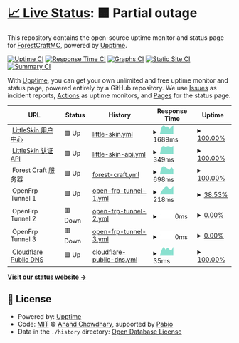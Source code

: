 # [📈 Live Status](https://fcstatus.nijika.in): <!--live status--> **🟧 Partial outage**

This repository contains the open-source uptime monitor and status page for [ForestCraftMC](https://fcstatus.nijika.in), powered by [Upptime](https://github.com/upptime/upptime).

[![Uptime CI](https://github.com/ForestCraftMC/status/workflows/Uptime%20CI/badge.svg)](https://github.com/ForestCraftMC/status/actions?query=workflow%3A%22Uptime+CI%22)
[![Response Time CI](https://github.com/ForestCraftMC/status/workflows/Response%20Time%20CI/badge.svg)](https://github.com/ForestCraftMC/status/actions?query=workflow%3A%22Response+Time+CI%22)
[![Graphs CI](https://github.com/ForestCraftMC/status/workflows/Graphs%20CI/badge.svg)](https://github.com/ForestCraftMC/status/actions?query=workflow%3A%22Graphs+CI%22)
[![Static Site CI](https://github.com/ForestCraftMC/status/workflows/Static%20Site%20CI/badge.svg)](https://github.com/ForestCraftMC/status/actions?query=workflow%3A%22Static+Site+CI%22)
[![Summary CI](https://github.com/ForestCraftMC/status/workflows/Summary%20CI/badge.svg)](https://github.com/ForestCraftMC/status/actions?query=workflow%3A%22Summary+CI%22)

With [Upptime](https://upptime.js.org), you can get your own unlimited and free uptime monitor and status page, powered entirely by a GitHub repository. We use [Issues](https://github.com/ForestCraftMC/status/issues) as incident reports, [Actions](https://github.com/ForestCraftMC/status/actions) as uptime monitors, and [Pages](https://fcstatus.nijika.in) for the status page.

<!--start: status pages-->
<!-- This summary is generated by Upptime (https://github.com/upptime/upptime) -->
<!-- Do not edit this manually, your changes will be overwritten -->
<!-- prettier-ignore -->
| URL | Status | History | Response Time | Uptime |
| --- | ------ | ------- | ------------- | ------ |
| <img alt="" src="https://icons.duckduckgo.com/ip3/littleskin.cn.ico" height="13"> [LittleSkin 用户中心](https://littleskin.cn/user) | 🟩 Up | [little-skin.yml](https://github.com/ForestCraftMC/status/commits/HEAD/history/little-skin.yml) | <details><summary><img alt="Response time graph" src="./graphs/little-skin/response-time-week.png" height="20"> 1689ms</summary><br><a href="https://fcstatus.nijika.in/history/little-skin"><img alt="Response time 2496" src="https://img.shields.io/endpoint?url=https%3A%2F%2Fraw.githubusercontent.com%2FForestCraftMC%2Fstatus%2FHEAD%2Fapi%2Flittle-skin%2Fresponse-time.json"></a><br><a href="https://fcstatus.nijika.in/history/little-skin"><img alt="24-hour response time 1963" src="https://img.shields.io/endpoint?url=https%3A%2F%2Fraw.githubusercontent.com%2FForestCraftMC%2Fstatus%2FHEAD%2Fapi%2Flittle-skin%2Fresponse-time-day.json"></a><br><a href="https://fcstatus.nijika.in/history/little-skin"><img alt="7-day response time 1689" src="https://img.shields.io/endpoint?url=https%3A%2F%2Fraw.githubusercontent.com%2FForestCraftMC%2Fstatus%2FHEAD%2Fapi%2Flittle-skin%2Fresponse-time-week.json"></a><br><a href="https://fcstatus.nijika.in/history/little-skin"><img alt="30-day response time 1728" src="https://img.shields.io/endpoint?url=https%3A%2F%2Fraw.githubusercontent.com%2FForestCraftMC%2Fstatus%2FHEAD%2Fapi%2Flittle-skin%2Fresponse-time-month.json"></a><br><a href="https://fcstatus.nijika.in/history/little-skin"><img alt="1-year response time 2496" src="https://img.shields.io/endpoint?url=https%3A%2F%2Fraw.githubusercontent.com%2FForestCraftMC%2Fstatus%2FHEAD%2Fapi%2Flittle-skin%2Fresponse-time-year.json"></a></details> | <details><summary><a href="https://fcstatus.nijika.in/history/little-skin">100.00%</a></summary><a href="https://fcstatus.nijika.in/history/little-skin"><img alt="All-time uptime 96.61%" src="https://img.shields.io/endpoint?url=https%3A%2F%2Fraw.githubusercontent.com%2FForestCraftMC%2Fstatus%2FHEAD%2Fapi%2Flittle-skin%2Fuptime.json"></a><br><a href="https://fcstatus.nijika.in/history/little-skin"><img alt="24-hour uptime 100.00%" src="https://img.shields.io/endpoint?url=https%3A%2F%2Fraw.githubusercontent.com%2FForestCraftMC%2Fstatus%2FHEAD%2Fapi%2Flittle-skin%2Fuptime-day.json"></a><br><a href="https://fcstatus.nijika.in/history/little-skin"><img alt="7-day uptime 100.00%" src="https://img.shields.io/endpoint?url=https%3A%2F%2Fraw.githubusercontent.com%2FForestCraftMC%2Fstatus%2FHEAD%2Fapi%2Flittle-skin%2Fuptime-week.json"></a><br><a href="https://fcstatus.nijika.in/history/little-skin"><img alt="30-day uptime 99.06%" src="https://img.shields.io/endpoint?url=https%3A%2F%2Fraw.githubusercontent.com%2FForestCraftMC%2Fstatus%2FHEAD%2Fapi%2Flittle-skin%2Fuptime-month.json"></a><br><a href="https://fcstatus.nijika.in/history/little-skin"><img alt="1-year uptime 96.61%" src="https://img.shields.io/endpoint?url=https%3A%2F%2Fraw.githubusercontent.com%2FForestCraftMC%2Fstatus%2FHEAD%2Fapi%2Flittle-skin%2Fuptime-year.json"></a></details>
| <img alt="" src="https://icons.duckduckgo.com/ip3/littleskin.cn.ico" height="13"> [LittleSkin 认证 API](https://littleskin.cn/api/yggdrasil) | 🟩 Up | [little-skin-api.yml](https://github.com/ForestCraftMC/status/commits/HEAD/history/little-skin-api.yml) | <details><summary><img alt="Response time graph" src="./graphs/little-skin-api/response-time-week.png" height="20"> 349ms</summary><br><a href="https://fcstatus.nijika.in/history/little-skin-api"><img alt="Response time 572" src="https://img.shields.io/endpoint?url=https%3A%2F%2Fraw.githubusercontent.com%2FForestCraftMC%2Fstatus%2FHEAD%2Fapi%2Flittle-skin-api%2Fresponse-time.json"></a><br><a href="https://fcstatus.nijika.in/history/little-skin-api"><img alt="24-hour response time 380" src="https://img.shields.io/endpoint?url=https%3A%2F%2Fraw.githubusercontent.com%2FForestCraftMC%2Fstatus%2FHEAD%2Fapi%2Flittle-skin-api%2Fresponse-time-day.json"></a><br><a href="https://fcstatus.nijika.in/history/little-skin-api"><img alt="7-day response time 349" src="https://img.shields.io/endpoint?url=https%3A%2F%2Fraw.githubusercontent.com%2FForestCraftMC%2Fstatus%2FHEAD%2Fapi%2Flittle-skin-api%2Fresponse-time-week.json"></a><br><a href="https://fcstatus.nijika.in/history/little-skin-api"><img alt="30-day response time 375" src="https://img.shields.io/endpoint?url=https%3A%2F%2Fraw.githubusercontent.com%2FForestCraftMC%2Fstatus%2FHEAD%2Fapi%2Flittle-skin-api%2Fresponse-time-month.json"></a><br><a href="https://fcstatus.nijika.in/history/little-skin-api"><img alt="1-year response time 572" src="https://img.shields.io/endpoint?url=https%3A%2F%2Fraw.githubusercontent.com%2FForestCraftMC%2Fstatus%2FHEAD%2Fapi%2Flittle-skin-api%2Fresponse-time-year.json"></a></details> | <details><summary><a href="https://fcstatus.nijika.in/history/little-skin-api">100.00%</a></summary><a href="https://fcstatus.nijika.in/history/little-skin-api"><img alt="All-time uptime 96.62%" src="https://img.shields.io/endpoint?url=https%3A%2F%2Fraw.githubusercontent.com%2FForestCraftMC%2Fstatus%2FHEAD%2Fapi%2Flittle-skin-api%2Fuptime.json"></a><br><a href="https://fcstatus.nijika.in/history/little-skin-api"><img alt="24-hour uptime 100.00%" src="https://img.shields.io/endpoint?url=https%3A%2F%2Fraw.githubusercontent.com%2FForestCraftMC%2Fstatus%2FHEAD%2Fapi%2Flittle-skin-api%2Fuptime-day.json"></a><br><a href="https://fcstatus.nijika.in/history/little-skin-api"><img alt="7-day uptime 100.00%" src="https://img.shields.io/endpoint?url=https%3A%2F%2Fraw.githubusercontent.com%2FForestCraftMC%2Fstatus%2FHEAD%2Fapi%2Flittle-skin-api%2Fuptime-week.json"></a><br><a href="https://fcstatus.nijika.in/history/little-skin-api"><img alt="30-day uptime 98.98%" src="https://img.shields.io/endpoint?url=https%3A%2F%2Fraw.githubusercontent.com%2FForestCraftMC%2Fstatus%2FHEAD%2Fapi%2Flittle-skin-api%2Fuptime-month.json"></a><br><a href="https://fcstatus.nijika.in/history/little-skin-api"><img alt="1-year uptime 96.62%" src="https://img.shields.io/endpoint?url=https%3A%2F%2Fraw.githubusercontent.com%2FForestCraftMC%2Fstatus%2FHEAD%2Fapi%2Flittle-skin-api%2Fuptime-year.json"></a></details>
| <img alt="" src="https://icons.duckduckgo.com/ip3/null.ico" height="13"> Forest Craft 服务器 | 🟩 Up | [forest-craft.yml](https://github.com/ForestCraftMC/status/commits/HEAD/history/forest-craft.yml) | <details><summary><img alt="Response time graph" src="./graphs/forest-craft/response-time-week.png" height="20"> 698ms</summary><br><a href="https://fcstatus.nijika.in/history/forest-craft"><img alt="Response time 2217" src="https://img.shields.io/endpoint?url=https%3A%2F%2Fraw.githubusercontent.com%2FForestCraftMC%2Fstatus%2FHEAD%2Fapi%2Fforest-craft%2Fresponse-time.json"></a><br><a href="https://fcstatus.nijika.in/history/forest-craft"><img alt="24-hour response time 524" src="https://img.shields.io/endpoint?url=https%3A%2F%2Fraw.githubusercontent.com%2FForestCraftMC%2Fstatus%2FHEAD%2Fapi%2Fforest-craft%2Fresponse-time-day.json"></a><br><a href="https://fcstatus.nijika.in/history/forest-craft"><img alt="7-day response time 698" src="https://img.shields.io/endpoint?url=https%3A%2F%2Fraw.githubusercontent.com%2FForestCraftMC%2Fstatus%2FHEAD%2Fapi%2Fforest-craft%2Fresponse-time-week.json"></a><br><a href="https://fcstatus.nijika.in/history/forest-craft"><img alt="30-day response time 660" src="https://img.shields.io/endpoint?url=https%3A%2F%2Fraw.githubusercontent.com%2FForestCraftMC%2Fstatus%2FHEAD%2Fapi%2Fforest-craft%2Fresponse-time-month.json"></a><br><a href="https://fcstatus.nijika.in/history/forest-craft"><img alt="1-year response time 2217" src="https://img.shields.io/endpoint?url=https%3A%2F%2Fraw.githubusercontent.com%2FForestCraftMC%2Fstatus%2FHEAD%2Fapi%2Fforest-craft%2Fresponse-time-year.json"></a></details> | <details><summary><a href="https://fcstatus.nijika.in/history/forest-craft">100.00%</a></summary><a href="https://fcstatus.nijika.in/history/forest-craft"><img alt="All-time uptime 21.98%" src="https://img.shields.io/endpoint?url=https%3A%2F%2Fraw.githubusercontent.com%2FForestCraftMC%2Fstatus%2FHEAD%2Fapi%2Fforest-craft%2Fuptime.json"></a><br><a href="https://fcstatus.nijika.in/history/forest-craft"><img alt="24-hour uptime 100.00%" src="https://img.shields.io/endpoint?url=https%3A%2F%2Fraw.githubusercontent.com%2FForestCraftMC%2Fstatus%2FHEAD%2Fapi%2Fforest-craft%2Fuptime-day.json"></a><br><a href="https://fcstatus.nijika.in/history/forest-craft"><img alt="7-day uptime 100.00%" src="https://img.shields.io/endpoint?url=https%3A%2F%2Fraw.githubusercontent.com%2FForestCraftMC%2Fstatus%2FHEAD%2Fapi%2Fforest-craft%2Fuptime-week.json"></a><br><a href="https://fcstatus.nijika.in/history/forest-craft"><img alt="30-day uptime 52.61%" src="https://img.shields.io/endpoint?url=https%3A%2F%2Fraw.githubusercontent.com%2FForestCraftMC%2Fstatus%2FHEAD%2Fapi%2Fforest-craft%2Fuptime-month.json"></a><br><a href="https://fcstatus.nijika.in/history/forest-craft"><img alt="1-year uptime 21.98%" src="https://img.shields.io/endpoint?url=https%3A%2F%2Fraw.githubusercontent.com%2FForestCraftMC%2Fstatus%2FHEAD%2Fapi%2Fforest-craft%2Fuptime-year.json"></a></details>
| <img alt="" src="https://icons.duckduckgo.com/ip3/null.ico" height="13"> OpenFrp Tunnel 1 | 🟩 Up | [open-frp-tunnel-1.yml](https://github.com/ForestCraftMC/status/commits/HEAD/history/open-frp-tunnel-1.yml) | <details><summary><img alt="Response time graph" src="./graphs/open-frp-tunnel-1/response-time-week.png" height="20"> 218ms</summary><br><a href="https://fcstatus.nijika.in/history/open-frp-tunnel-1"><img alt="Response time 254" src="https://img.shields.io/endpoint?url=https%3A%2F%2Fraw.githubusercontent.com%2FForestCraftMC%2Fstatus%2FHEAD%2Fapi%2Fopen-frp-tunnel-1%2Fresponse-time.json"></a><br><a href="https://fcstatus.nijika.in/history/open-frp-tunnel-1"><img alt="24-hour response time 263" src="https://img.shields.io/endpoint?url=https%3A%2F%2Fraw.githubusercontent.com%2FForestCraftMC%2Fstatus%2FHEAD%2Fapi%2Fopen-frp-tunnel-1%2Fresponse-time-day.json"></a><br><a href="https://fcstatus.nijika.in/history/open-frp-tunnel-1"><img alt="7-day response time 218" src="https://img.shields.io/endpoint?url=https%3A%2F%2Fraw.githubusercontent.com%2FForestCraftMC%2Fstatus%2FHEAD%2Fapi%2Fopen-frp-tunnel-1%2Fresponse-time-week.json"></a><br><a href="https://fcstatus.nijika.in/history/open-frp-tunnel-1"><img alt="30-day response time 218" src="https://img.shields.io/endpoint?url=https%3A%2F%2Fraw.githubusercontent.com%2FForestCraftMC%2Fstatus%2FHEAD%2Fapi%2Fopen-frp-tunnel-1%2Fresponse-time-month.json"></a><br><a href="https://fcstatus.nijika.in/history/open-frp-tunnel-1"><img alt="1-year response time 254" src="https://img.shields.io/endpoint?url=https%3A%2F%2Fraw.githubusercontent.com%2FForestCraftMC%2Fstatus%2FHEAD%2Fapi%2Fopen-frp-tunnel-1%2Fresponse-time-year.json"></a></details> | <details><summary><a href="https://fcstatus.nijika.in/history/open-frp-tunnel-1">38.53%</a></summary><a href="https://fcstatus.nijika.in/history/open-frp-tunnel-1"><img alt="All-time uptime 25.91%" src="https://img.shields.io/endpoint?url=https%3A%2F%2Fraw.githubusercontent.com%2FForestCraftMC%2Fstatus%2FHEAD%2Fapi%2Fopen-frp-tunnel-1%2Fuptime.json"></a><br><a href="https://fcstatus.nijika.in/history/open-frp-tunnel-1"><img alt="24-hour uptime 100.00%" src="https://img.shields.io/endpoint?url=https%3A%2F%2Fraw.githubusercontent.com%2FForestCraftMC%2Fstatus%2FHEAD%2Fapi%2Fopen-frp-tunnel-1%2Fuptime-day.json"></a><br><a href="https://fcstatus.nijika.in/history/open-frp-tunnel-1"><img alt="7-day uptime 38.53%" src="https://img.shields.io/endpoint?url=https%3A%2F%2Fraw.githubusercontent.com%2FForestCraftMC%2Fstatus%2FHEAD%2Fapi%2Fopen-frp-tunnel-1%2Fuptime-week.json"></a><br><a href="https://fcstatus.nijika.in/history/open-frp-tunnel-1"><img alt="30-day uptime 6.96%" src="https://img.shields.io/endpoint?url=https%3A%2F%2Fraw.githubusercontent.com%2FForestCraftMC%2Fstatus%2FHEAD%2Fapi%2Fopen-frp-tunnel-1%2Fuptime-month.json"></a><br><a href="https://fcstatus.nijika.in/history/open-frp-tunnel-1"><img alt="1-year uptime 25.91%" src="https://img.shields.io/endpoint?url=https%3A%2F%2Fraw.githubusercontent.com%2FForestCraftMC%2Fstatus%2FHEAD%2Fapi%2Fopen-frp-tunnel-1%2Fuptime-year.json"></a></details>
| <img alt="" src="https://icons.duckduckgo.com/ip3/null.ico" height="13"> OpenFrp Tunnel 2 | 🟥 Down | [open-frp-tunnel-2.yml](https://github.com/ForestCraftMC/status/commits/HEAD/history/open-frp-tunnel-2.yml) | <details><summary><img alt="Response time graph" src="./graphs/open-frp-tunnel-2/response-time-week.png" height="20"> 0ms</summary><br><a href="https://fcstatus.nijika.in/history/open-frp-tunnel-2"><img alt="Response time 237" src="https://img.shields.io/endpoint?url=https%3A%2F%2Fraw.githubusercontent.com%2FForestCraftMC%2Fstatus%2FHEAD%2Fapi%2Fopen-frp-tunnel-2%2Fresponse-time.json"></a><br><a href="https://fcstatus.nijika.in/history/open-frp-tunnel-2"><img alt="24-hour response time 0" src="https://img.shields.io/endpoint?url=https%3A%2F%2Fraw.githubusercontent.com%2FForestCraftMC%2Fstatus%2FHEAD%2Fapi%2Fopen-frp-tunnel-2%2Fresponse-time-day.json"></a><br><a href="https://fcstatus.nijika.in/history/open-frp-tunnel-2"><img alt="7-day response time 0" src="https://img.shields.io/endpoint?url=https%3A%2F%2Fraw.githubusercontent.com%2FForestCraftMC%2Fstatus%2FHEAD%2Fapi%2Fopen-frp-tunnel-2%2Fresponse-time-week.json"></a><br><a href="https://fcstatus.nijika.in/history/open-frp-tunnel-2"><img alt="30-day response time 0" src="https://img.shields.io/endpoint?url=https%3A%2F%2Fraw.githubusercontent.com%2FForestCraftMC%2Fstatus%2FHEAD%2Fapi%2Fopen-frp-tunnel-2%2Fresponse-time-month.json"></a><br><a href="https://fcstatus.nijika.in/history/open-frp-tunnel-2"><img alt="1-year response time 237" src="https://img.shields.io/endpoint?url=https%3A%2F%2Fraw.githubusercontent.com%2FForestCraftMC%2Fstatus%2FHEAD%2Fapi%2Fopen-frp-tunnel-2%2Fresponse-time-year.json"></a></details> | <details><summary><a href="https://fcstatus.nijika.in/history/open-frp-tunnel-2">0.00%</a></summary><a href="https://fcstatus.nijika.in/history/open-frp-tunnel-2"><img alt="All-time uptime 35.63%" src="https://img.shields.io/endpoint?url=https%3A%2F%2Fraw.githubusercontent.com%2FForestCraftMC%2Fstatus%2FHEAD%2Fapi%2Fopen-frp-tunnel-2%2Fuptime.json"></a><br><a href="https://fcstatus.nijika.in/history/open-frp-tunnel-2"><img alt="24-hour uptime 0.00%" src="https://img.shields.io/endpoint?url=https%3A%2F%2Fraw.githubusercontent.com%2FForestCraftMC%2Fstatus%2FHEAD%2Fapi%2Fopen-frp-tunnel-2%2Fuptime-day.json"></a><br><a href="https://fcstatus.nijika.in/history/open-frp-tunnel-2"><img alt="7-day uptime 0.00%" src="https://img.shields.io/endpoint?url=https%3A%2F%2Fraw.githubusercontent.com%2FForestCraftMC%2Fstatus%2FHEAD%2Fapi%2Fopen-frp-tunnel-2%2Fuptime-week.json"></a><br><a href="https://fcstatus.nijika.in/history/open-frp-tunnel-2"><img alt="30-day uptime 0.00%" src="https://img.shields.io/endpoint?url=https%3A%2F%2Fraw.githubusercontent.com%2FForestCraftMC%2Fstatus%2FHEAD%2Fapi%2Fopen-frp-tunnel-2%2Fuptime-month.json"></a><br><a href="https://fcstatus.nijika.in/history/open-frp-tunnel-2"><img alt="1-year uptime 35.63%" src="https://img.shields.io/endpoint?url=https%3A%2F%2Fraw.githubusercontent.com%2FForestCraftMC%2Fstatus%2FHEAD%2Fapi%2Fopen-frp-tunnel-2%2Fuptime-year.json"></a></details>
| <img alt="" src="https://icons.duckduckgo.com/ip3/null.ico" height="13"> OpenFrp Tunnel 3 | 🟥 Down | [open-frp-tunnel-3.yml](https://github.com/ForestCraftMC/status/commits/HEAD/history/open-frp-tunnel-3.yml) | <details><summary><img alt="Response time graph" src="./graphs/open-frp-tunnel-3/response-time-week.png" height="20"> 0ms</summary><br><a href="https://fcstatus.nijika.in/history/open-frp-tunnel-3"><img alt="Response time 266" src="https://img.shields.io/endpoint?url=https%3A%2F%2Fraw.githubusercontent.com%2FForestCraftMC%2Fstatus%2FHEAD%2Fapi%2Fopen-frp-tunnel-3%2Fresponse-time.json"></a><br><a href="https://fcstatus.nijika.in/history/open-frp-tunnel-3"><img alt="24-hour response time 0" src="https://img.shields.io/endpoint?url=https%3A%2F%2Fraw.githubusercontent.com%2FForestCraftMC%2Fstatus%2FHEAD%2Fapi%2Fopen-frp-tunnel-3%2Fresponse-time-day.json"></a><br><a href="https://fcstatus.nijika.in/history/open-frp-tunnel-3"><img alt="7-day response time 0" src="https://img.shields.io/endpoint?url=https%3A%2F%2Fraw.githubusercontent.com%2FForestCraftMC%2Fstatus%2FHEAD%2Fapi%2Fopen-frp-tunnel-3%2Fresponse-time-week.json"></a><br><a href="https://fcstatus.nijika.in/history/open-frp-tunnel-3"><img alt="30-day response time 0" src="https://img.shields.io/endpoint?url=https%3A%2F%2Fraw.githubusercontent.com%2FForestCraftMC%2Fstatus%2FHEAD%2Fapi%2Fopen-frp-tunnel-3%2Fresponse-time-month.json"></a><br><a href="https://fcstatus.nijika.in/history/open-frp-tunnel-3"><img alt="1-year response time 266" src="https://img.shields.io/endpoint?url=https%3A%2F%2Fraw.githubusercontent.com%2FForestCraftMC%2Fstatus%2FHEAD%2Fapi%2Fopen-frp-tunnel-3%2Fresponse-time-year.json"></a></details> | <details><summary><a href="https://fcstatus.nijika.in/history/open-frp-tunnel-3">0.00%</a></summary><a href="https://fcstatus.nijika.in/history/open-frp-tunnel-3"><img alt="All-time uptime 25.34%" src="https://img.shields.io/endpoint?url=https%3A%2F%2Fraw.githubusercontent.com%2FForestCraftMC%2Fstatus%2FHEAD%2Fapi%2Fopen-frp-tunnel-3%2Fuptime.json"></a><br><a href="https://fcstatus.nijika.in/history/open-frp-tunnel-3"><img alt="24-hour uptime 0.00%" src="https://img.shields.io/endpoint?url=https%3A%2F%2Fraw.githubusercontent.com%2FForestCraftMC%2Fstatus%2FHEAD%2Fapi%2Fopen-frp-tunnel-3%2Fuptime-day.json"></a><br><a href="https://fcstatus.nijika.in/history/open-frp-tunnel-3"><img alt="7-day uptime 0.00%" src="https://img.shields.io/endpoint?url=https%3A%2F%2Fraw.githubusercontent.com%2FForestCraftMC%2Fstatus%2FHEAD%2Fapi%2Fopen-frp-tunnel-3%2Fuptime-week.json"></a><br><a href="https://fcstatus.nijika.in/history/open-frp-tunnel-3"><img alt="30-day uptime 0.00%" src="https://img.shields.io/endpoint?url=https%3A%2F%2Fraw.githubusercontent.com%2FForestCraftMC%2Fstatus%2FHEAD%2Fapi%2Fopen-frp-tunnel-3%2Fuptime-month.json"></a><br><a href="https://fcstatus.nijika.in/history/open-frp-tunnel-3"><img alt="1-year uptime 25.34%" src="https://img.shields.io/endpoint?url=https%3A%2F%2Fraw.githubusercontent.com%2FForestCraftMC%2Fstatus%2FHEAD%2Fapi%2Fopen-frp-tunnel-3%2Fuptime-year.json"></a></details>
| <img alt="" src="https://icons.duckduckgo.com/ip3/1.1.1.1.ico" height="13"> [Cloudflare Public DNS](https://1.1.1.1/dns-query) | 🟩 Up | [cloudflare-public-dns.yml](https://github.com/ForestCraftMC/status/commits/HEAD/history/cloudflare-public-dns.yml) | <details><summary><img alt="Response time graph" src="./graphs/cloudflare-public-dns/response-time-week.png" height="20"> 35ms</summary><br><a href="https://fcstatus.nijika.in/history/cloudflare-public-dns"><img alt="Response time 42" src="https://img.shields.io/endpoint?url=https%3A%2F%2Fraw.githubusercontent.com%2FForestCraftMC%2Fstatus%2FHEAD%2Fapi%2Fcloudflare-public-dns%2Fresponse-time.json"></a><br><a href="https://fcstatus.nijika.in/history/cloudflare-public-dns"><img alt="24-hour response time 44" src="https://img.shields.io/endpoint?url=https%3A%2F%2Fraw.githubusercontent.com%2FForestCraftMC%2Fstatus%2FHEAD%2Fapi%2Fcloudflare-public-dns%2Fresponse-time-day.json"></a><br><a href="https://fcstatus.nijika.in/history/cloudflare-public-dns"><img alt="7-day response time 35" src="https://img.shields.io/endpoint?url=https%3A%2F%2Fraw.githubusercontent.com%2FForestCraftMC%2Fstatus%2FHEAD%2Fapi%2Fcloudflare-public-dns%2Fresponse-time-week.json"></a><br><a href="https://fcstatus.nijika.in/history/cloudflare-public-dns"><img alt="30-day response time 36" src="https://img.shields.io/endpoint?url=https%3A%2F%2Fraw.githubusercontent.com%2FForestCraftMC%2Fstatus%2FHEAD%2Fapi%2Fcloudflare-public-dns%2Fresponse-time-month.json"></a><br><a href="https://fcstatus.nijika.in/history/cloudflare-public-dns"><img alt="1-year response time 42" src="https://img.shields.io/endpoint?url=https%3A%2F%2Fraw.githubusercontent.com%2FForestCraftMC%2Fstatus%2FHEAD%2Fapi%2Fcloudflare-public-dns%2Fresponse-time-year.json"></a></details> | <details><summary><a href="https://fcstatus.nijika.in/history/cloudflare-public-dns">100.00%</a></summary><a href="https://fcstatus.nijika.in/history/cloudflare-public-dns"><img alt="All-time uptime 100.00%" src="https://img.shields.io/endpoint?url=https%3A%2F%2Fraw.githubusercontent.com%2FForestCraftMC%2Fstatus%2FHEAD%2Fapi%2Fcloudflare-public-dns%2Fuptime.json"></a><br><a href="https://fcstatus.nijika.in/history/cloudflare-public-dns"><img alt="24-hour uptime 100.00%" src="https://img.shields.io/endpoint?url=https%3A%2F%2Fraw.githubusercontent.com%2FForestCraftMC%2Fstatus%2FHEAD%2Fapi%2Fcloudflare-public-dns%2Fuptime-day.json"></a><br><a href="https://fcstatus.nijika.in/history/cloudflare-public-dns"><img alt="7-day uptime 100.00%" src="https://img.shields.io/endpoint?url=https%3A%2F%2Fraw.githubusercontent.com%2FForestCraftMC%2Fstatus%2FHEAD%2Fapi%2Fcloudflare-public-dns%2Fuptime-week.json"></a><br><a href="https://fcstatus.nijika.in/history/cloudflare-public-dns"><img alt="30-day uptime 100.00%" src="https://img.shields.io/endpoint?url=https%3A%2F%2Fraw.githubusercontent.com%2FForestCraftMC%2Fstatus%2FHEAD%2Fapi%2Fcloudflare-public-dns%2Fuptime-month.json"></a><br><a href="https://fcstatus.nijika.in/history/cloudflare-public-dns"><img alt="1-year uptime 100.00%" src="https://img.shields.io/endpoint?url=https%3A%2F%2Fraw.githubusercontent.com%2FForestCraftMC%2Fstatus%2FHEAD%2Fapi%2Fcloudflare-public-dns%2Fuptime-year.json"></a></details>

<!--end: status pages-->

[**Visit our status website →**](https://fcstatus.nijika.in)

## 📄 License

- Powered by: [Upptime](https://github.com/upptime/upptime)
- Code: [MIT](./LICENSE) © [Anand Chowdhary](https://anandchowdhary.com), supported by [Pabio](https://pabio.com)
- Data in the `./history` directory: [Open Database License](https://opendatacommons.org/licenses/odbl/1-0/)
